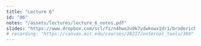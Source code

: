 ```yaml
---
title: "Lecture 6"
id: "06"
notes: "/assets/lectures/lecture_6_notes.pdf"
slides: "https://www.dropbox.com/scl/fi/n4hwo2u9k7ydwkowx1dr1/broderick_lecture_06_share.pdf?rlkey=pb51yw2whfs0qecq92t6z1nn6&dl=0"
# recording: "https://canvas.mit.edu/courses/28217/external_tools/369"
---
```


